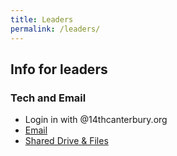 ```yaml
---
title: Leaders
permalink: /leaders/
---
```


## Info for leaders

### Tech and Email

- Login in with @14thcanterbury.org
- [Email](https://outlook.office.com)
- [Shared Drive & Files](https://14thcanterbury.sharepoint.com/)

